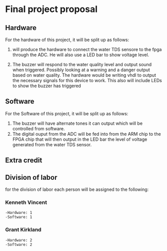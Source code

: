 # Final project proposal

## Hardware
For the hardware of this project, it will be split up as follows:

1. will produce the hardware to connect the water TDS sensore to the fpga through the ADC. He will also use a LED bar to show voltage level.

2. The buzzer will respond to the water quality level and output sound when triggered. Possibly looking at a warning and a danger output based on water quality. The hardware would be writing vhdl to output the necessary signals for this device to work. This also will include LEDs to show the buzzer has triggered

## Software
For the Software of this project, it will be split up as follows:

1. The buzzer will have alternate tones it can output which will be controlled from software.
2. The digital ouput from the ADC will be fed into from the ARM chip to the FPGA chip that will then output in the LED bar the level of voltage generated from the water TDS sensor.

## Extra credit


## Division of labor
for the division of labor each person will be assigned to the following:

### Kenneth Vincent
    -Hardware: 1 
    -Software: 1

### Grant Kirkland
    -Hardware: 2
    -Software: 2